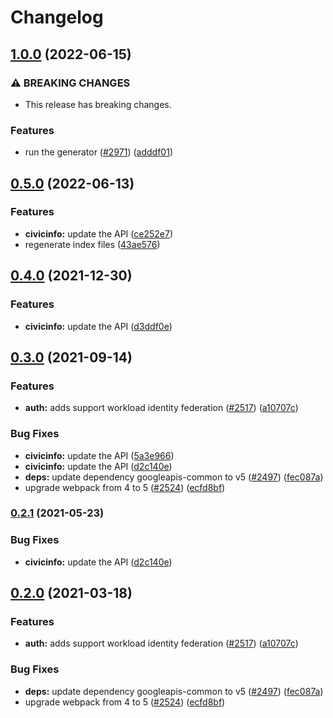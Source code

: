 # Changelog

## [1.0.0](https://github.com/googleapis/google-api-nodejs-client/compare/civicinfo-v0.5.0...civicinfo-v1.0.0) (2022-06-15)


### ⚠ BREAKING CHANGES

* This release has breaking changes.

### Features

* run the generator ([#2971](https://github.com/googleapis/google-api-nodejs-client/issues/2971)) ([adddf01](https://github.com/googleapis/google-api-nodejs-client/commit/adddf018e7cb73adab7341053dd80d72c5a6248d))

## [0.5.0](https://github.com/googleapis/google-api-nodejs-client/compare/civicinfo-v0.4.0...civicinfo-v0.5.0) (2022-06-13)


### Features

* **civicinfo:** update the API ([ce252e7](https://github.com/googleapis/google-api-nodejs-client/commit/ce252e7f713dc624f9b028b6f1dfd15a181a38c5))
* regenerate index files ([43ae576](https://github.com/googleapis/google-api-nodejs-client/commit/43ae57651332bdf31af52ea3abb9e2934798a404))

## [0.4.0](https://www.github.com/googleapis/google-api-nodejs-client/compare/civicinfo-v0.3.0...civicinfo-v0.4.0) (2021-12-30)


### Features

* **civicinfo:** update the API ([d3ddf0e](https://www.github.com/googleapis/google-api-nodejs-client/commit/d3ddf0e6309921ebfd4ae18283a213916aa476ad))

## [0.3.0](https://www.github.com/googleapis/google-api-nodejs-client/compare/civicinfo-v0.2.1...civicinfo-v0.3.0) (2021-09-14)


### Features

* **auth:** adds support workload identity federation ([#2517](https://www.github.com/googleapis/google-api-nodejs-client/issues/2517)) ([a10707c](https://www.github.com/googleapis/google-api-nodejs-client/commit/a10707c477759e7c9ef6360a2fe800856fb600c1))


### Bug Fixes

* **civicinfo:** update the API ([5a3e966](https://www.github.com/googleapis/google-api-nodejs-client/commit/5a3e966053326f4edcc21197a292fe74c6c23b68))
* **civicinfo:** update the API ([d2c140e](https://www.github.com/googleapis/google-api-nodejs-client/commit/d2c140ed3bc1dfb2d82a3d5e4320c6904eb03574))
* **deps:** update dependency googleapis-common to v5 ([#2497](https://www.github.com/googleapis/google-api-nodejs-client/issues/2497)) ([fec087a](https://www.github.com/googleapis/google-api-nodejs-client/commit/fec087abcf3d994dd41c3ffa0a0c12b1f9f09dae))
* upgrade webpack from 4 to 5  ([#2524](https://www.github.com/googleapis/google-api-nodejs-client/issues/2524)) ([ecfd8bf](https://www.github.com/googleapis/google-api-nodejs-client/commit/ecfd8bfcd06e1beabff7ec9a8c4000222379eb8d))

### [0.2.1](https://www.github.com/googleapis/google-api-nodejs-client/compare/civicinfo-v0.2.0...civicinfo-v0.2.1) (2021-05-23)


### Bug Fixes

* **civicinfo:** update the API ([d2c140e](https://www.github.com/googleapis/google-api-nodejs-client/commit/d2c140ed3bc1dfb2d82a3d5e4320c6904eb03574))

## [0.2.0](https://www.github.com/googleapis/google-api-nodejs-client/compare/civicinfo-v0.1.0...civicinfo-v0.2.0) (2021-03-18)


### Features

* **auth:** adds support workload identity federation ([#2517](https://www.github.com/googleapis/google-api-nodejs-client/issues/2517)) ([a10707c](https://www.github.com/googleapis/google-api-nodejs-client/commit/a10707c477759e7c9ef6360a2fe800856fb600c1))


### Bug Fixes

* **deps:** update dependency googleapis-common to v5 ([#2497](https://www.github.com/googleapis/google-api-nodejs-client/issues/2497)) ([fec087a](https://www.github.com/googleapis/google-api-nodejs-client/commit/fec087abcf3d994dd41c3ffa0a0c12b1f9f09dae))
* upgrade webpack from 4 to 5  ([#2524](https://www.github.com/googleapis/google-api-nodejs-client/issues/2524)) ([ecfd8bf](https://www.github.com/googleapis/google-api-nodejs-client/commit/ecfd8bfcd06e1beabff7ec9a8c4000222379eb8d))
